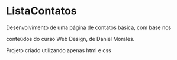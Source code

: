 # ListaContatos
Desenvolvimento de uma página de contatos básica, com base nos 

conteúdos do curso Web Design, de Daniel Morales. 

Projeto criado utilizando apenas html e css
